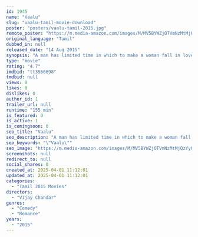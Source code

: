 ```yaml
---
id: 1945
name: "Vaalu"
slug: "vaalu-tamil-movie-download"
poster: "posters/vaalu-tamil-2015.jpg"
remote_poster: "https://m.media-amazon.com/images/M/MV5BYWZjOTVmNzMtMjQzYy00MzY3LWE2ZmItODAxMjkwZDdiMWYzXkEyXkFqcGc@._V1_SX300.jpg"
original_language: "Tamil"
dubbed_in: null
released_date: "14 Aug 2015"
synopsis: "A man has limited time in which to make a woman fall in love with him."
type: "movie"
rating: "4.7"
imdbid: "tt3566698"
tmdbid: null
views: 0
likes: 0
dislikes: 0
author_id: 1
trailer_url: null
runtime: "155 min"
is_featured: 0
is_active: 1
is_comingsoon: 0
seo_title: "Vaalu"
seo_description: "A man has limited time in which to make a woman fall in love with him."
seo_keywords: "\"Vaalu\""
seo_image: "https://m.media-amazon.com/images/M/MV5BYWZjOTVmNzMtMjQzYy00MzY3LWE2ZmItODAxMjkwZDdiMWYzXkEyXkFqcGc@._V1_SX300.jpg"
screenshots: null
redirect_to: null
social_shares: 0
created_at: 2025-04-01 11:12:01
updated_at: 2025-04-01 11:12:01
categories:
  - "Tamil 2015 Movies"
directors:
  - "Vijay Chandar"
genres:
  - "Comedy"
  - "Romance"
years:
  - "2015"
---
```


